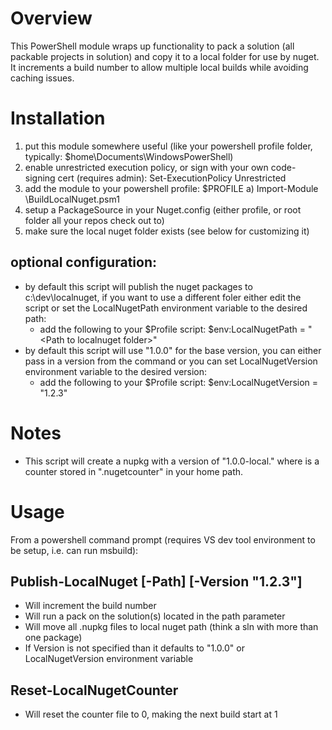 # Overview

This PowerShell module wraps up functionality to pack a solution (all packable projects in solution) and copy it to a local folder for use by nuget. It increments a build number to allow multiple local builds while avoiding caching issues.

# Installation

1) put this module somewhere useful (like your powershell profile folder, typically: $home\Documents\WindowsPowerShell)
2) enable unrestricted execution policy, or sign with your own code-signing cert (requires admin): Set-ExecutionPolicy Unrestricted
3) add the module to your powershell profile: <favorite Editor> $PROFILE
    a) Import-Module <Path-To-PSM1>\BuildLocalNuget.psm1 
4) setup a PackageSource in your Nuget.config (either profile, or root folder all your repos check out to)
    <?xml version="1.0" encoding="utf-8"?>
    <configuration>
    <packageSources>
        <add key="local" value="C:\dev\localnuget" />
    </packageSources>
    </configuration>
5) make sure the local nuget folder exists (see below for customizing it)

## optional configuration:

* by default this script will publish the nuget packages to c:\dev\localnuget, if you want to use a different foler either edit the script or set the LocalNugetPath environment variable to the desired path:
    * add the following to your $Profile script: $env:LocalNugetPath = "<Path to localnuget folder>"
* by default this script will use "1.0.0" for the base version, you can either pass in a version from the command or you can set LocalNugetVersion environment variable to the desired version:
    * add the following to your $Profile script: $env:LocalNugetVersion = "1.2.3"

# Notes

* This script will create a nupkg with a version of "1.0.0-local.<id>" where <id> is a counter stored in ".nugetcounter" in your home path.
 
# Usage

From a powershell command prompt (requires VS dev tool environment to be setup, i.e. can run msbuild):

## Publish-LocalNuget [-Path] <directory containing a sln file> [-Version "1.2.3"]
* Will increment the build number
* Will run a pack on the solution(s) located in the path parameter
* Will move all .nupkg files to local nuget path (think a sln with more than one package)
* If Version is not specified than it defaults to "1.0.0" or LocalNugetVersion environment variable

## Reset-LocalNugetCounter
* Will reset the counter file to 0, making the next build start at 1
